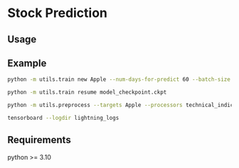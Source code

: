 # Stock Prediction

## Usage


## Example


```bash
python -m utils.train new Apple --num-days-for-predict 60 --batch-size 32 --learning-rate 0.0001 --optimizer adamax
```

```bash
python -m utils.train resume model_checkpoint.ckpt
```

```bash
python -m utils.preprocess --targets Apple --processors technical_indicators fourier_components news_features
```

```bash
tensorboard --logdir lightning_logs   
```

## Requirements

python >= 3.10